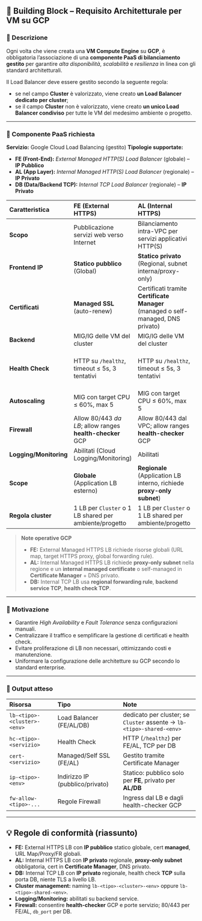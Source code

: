 ## 🧱 **Building Block – Requisito Architetturale per VM su GCP**

### 🔹 Descrizione

Ogni volta che viene creata una **VM Compute Engine** su **GCP**, è obbligatoria l’associazione di una **componente PaaS di bilanciamento gestito** per garantire *alta disponibilità*, *scalabilità* e *resilienza* in linea con gli standard architetturali.

Il Load Balancer deve essere gestito secondo la seguente regola:

* se nel campo **Cluster** è valorizzato, viene creato **un Load Balancer dedicato per cluster**;
* se il campo **Cluster** non è valorizzato, viene creato **un unico Load Balancer condiviso** per tutte le VM del medesimo ambiente o progetto.

---

### 🔹 Componente PaaS richiesta

**Servizio:** Google Cloud Load Balancing (gestito)
**Tipologie supportate:**

* **FE (Front-End):** *External Managed HTTP(S) Load Balancer* (globale) – **IP Pubblico**
* **AL (App Layer):** *Internal Managed HTTP(S) Load Balancer* (regionale) – **IP Privato**
* **DB (Data/Backend TCP):** *Internal TCP Load Balancer* (regionale) – **IP Privato**

| Caratteristica         | FE (External HTTPS)                                       | AL (Internal HTTPS)                                                               | DB (Internal TCP)                                                     |
| :--------------------- | :-------------------------------------------------------- | :-------------------------------------------------------------------------------- | :-------------------------------------------------------------------- |
| **Scopo**              | Pubblicazione servizi web verso Internet                  | Bilanciamento intra-VPC per servizi applicativi HTTP(S)                           | Bilanciamento TCP per servizi DB (es. 5432/3306/1521)                 |
| **Frontend IP**        | **Statico pubblico** (Global)                             | **Statico privato** (Regional, subnet interna/proxy-only)                         | **Statico privato** (Regional, subnet interna)                        |
| **Certificati**        | **Managed SSL** (auto-renew)                              | Certificati tramite **Certificate Manager** (managed o self-managed, DNS privato) | N/D (livello TCP)                                                     |
| **Backend**            | MIG/IG delle VM del cluster                               | MIG/IG delle VM del cluster                                                       | MIG/IG delle VM DB                                                    |
| **Health Check**       | HTTP su `/healthz`, timeout ≤ 5s, 3 tentativi             | HTTP su `/healthz`, timeout ≤ 5s, 3 tentativi                                     | TCP sulla porta del DB (es. `var.db_port`), timeout ≤ 5s, 3 tentativi |
| **Autoscaling**        | MIG con target CPU ≤ 60%, max 5                           | MIG con target CPU ≤ 60%, max 5                                                   | **Facoltativo** (tipicamente fisso per DB)                            |
| **Firewall**           | Allow 80/443 *da LB*; allow ranges **health-checker** GCP | Allow 80/443 dal VPC; allow ranges **health-checker** GCP                         | Allow `db_port` dal VPC; allow ranges **health-checker** GCP          |
| **Logging/Monitoring** | Abilitati (Cloud Logging/Monitoring)                      | Abilitati                                                                         | Abilitati                                                             |
| **Scope**              | **Globale** (Application LB esterno)                      | **Regionale** (Application LB interno, richiede **proxy-only subnet**)            | **Regionale** (TCP LB interno)                                        |
| **Regola cluster**     | 1 LB per `Cluster` o 1 LB shared per ambiente/progetto    | 1 LB per `Cluster` o 1 LB shared per ambiente/progetto                            | 1 LB per `Cluster` o 1 LB shared per ambiente/progetto                |

> **Note operative GCP**
>
> * **FE:** External Managed HTTPS LB richiede risorse globali (URL map, target HTTPS proxy, global forwarding rule).
> * **AL:** Internal Managed HTTPS LB richiede **proxy-only subnet** nella regione e un **internal managed certificate** o self-managed in **Certificate Manager** + DNS privato.
> * **DB:** Internal TCP LB usa **regional forwarding rule**, **backend service TCP**, **health check TCP**.

---

### 🔹 Motivazione

* Garantire *High Availability* e *Fault Tolerance* senza configurazioni manuali.
* Centralizzare il traffico e semplificare la gestione di certificati e health check.
* Evitare proliferazione di LB non necessari, ottimizzando costi e manutenzione.
* Uniformare la configurazione delle architetture su GCP secondo lo standard enterprise.

---

### 🔹 Output atteso

| Risorsa                     | Tipo                            | Note                                                                  |
| :-------------------------- | :------------------------------ | :-------------------------------------------------------------------- |
| `lb-<tipo>-<cluster>-<env>` | Load Balancer (FE/AL/DB)        | dedicato per cluster; se `Cluster` assente → `lb-<tipo>-shared-<env>` |
| `hc-<tipo>-<servizio>`      | Health Check                    | HTTP (`/healthz`) per FE/AL, TCP per DB                               |
| `cert-<servizio>`           | Managed/Self SSL (FE/AL)        | Gestito tramite Certificate Manager                                   |
| `ip-<tipo>-<env>`           | Indirizzo IP (pubblico/privato) | Statico: pubblico solo per **FE**, privato per **AL/DB**              |
| `fw-allow-<tipo>-...`       | Regole Firewall                 | Ingress dal LB e dagli health-checker GCP                             |

---

## 💡 **Regole di conformità (riassunto)**

* **FE:** External HTTPS LB con **IP pubblico** statico globale, cert **managed**, URL Map/Proxy/FR globali.
* **AL:** Internal HTTPS LB con **IP privato** regionale, **proxy-only subnet** obbligatoria, cert in **Certificate Manager**, DNS privato.
* **DB:** Internal TCP LB con **IP privato** regionale, health check **TCP** sulla porta DB, niente TLS a livello LB.
* **Cluster management:** naming `lb-<tipo>-<cluster>-<env>` oppure `lb-<tipo>-shared-<env>`.
* **Logging/Monitoring:** abilitati su backend service.
* **Firewall:** consentire **health-checker** GCP e porte servizio; 80/443 per FE/AL, `db_port` per DB.
